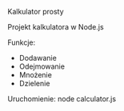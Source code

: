 Kalkulator prosty

Projekt kalkulatora w Node.js

Funkcje:
- Dodawanie
- Odejmowanie
- Mnożenie
- Dzielenie

Uruchomienie:
node calculator.js


